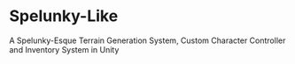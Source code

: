 # Spelunky-Like
A Spelunky-Esque Terrain Generation System, Custom Character Controller and Inventory System in Unity
